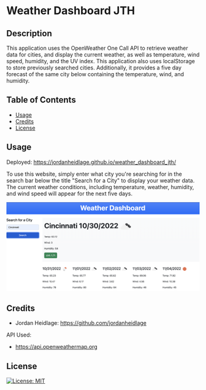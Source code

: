 
# Weather Dashboard JTH


## Description

This application uses the OpenWeather One Call API to retrieve weather data for cities, and display the current weather, as well as temperature, wind speed, humidity, and the UV index. This application also uses localStorage to store previously searched cities. Additionally, it provides a five day forecast of the same city below containing the temperature, wind, and humidity.

## Table of Contents

- [Usage](#usage)
- [Credits](#credits)
- [License](#license)

## Usage

Deployed: https://jordanheidlage.github.io/weather_dashboard_jth/

To use this website, simply enter what city you're searching for in the search bar below the title "Search for a City" to display your weather data. The current weather conditions, including temperature, weather, humidity, and wind speed will appear for the next five days.

  ![ReadMe Image](./assets/Screen%20Shot%202022-10-30%20at%2012.47.37%20PM.png)


## Credits

*  Jordan Heidlage:  https://github.com/jordanheidlage


API Used:
*  https://api.openweathermap.org


## License

[![License: MIT](https://img.shields.io/badge/License-MIT-yellow.svg)](https://opensource.org/licenses/MIT)
